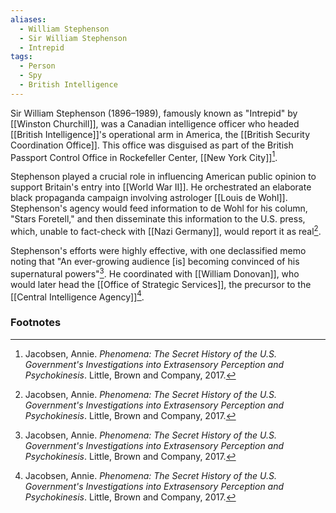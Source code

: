 ```yaml
---
aliases:
  - William Stephenson
  - Sir William Stephenson
  - Intrepid
tags:
  - Person
  - Spy
  - British Intelligence
---
```

Sir William Stephenson (1896–1989), famously known as "Intrepid" by [[Winston Churchill]], was a Canadian intelligence officer who headed [[British Intelligence]]'s operational arm in America, the [[British Security Coordination Office]]. This office was disguised as part of the British Passport Control Office in Rockefeller Center, [[New York City]][^1].

Stephenson played a crucial role in influencing American public opinion to support Britain's entry into [[World War II]]. He orchestrated an elaborate black propaganda campaign involving astrologer [[Louis de Wohl]]. Stephenson's agency would feed information to de Wohl for his column, "Stars Foretell," and then disseminate this information to the U.S. press, which, unable to fact-check with [[Nazi Germany]], would report it as real[^1].

Stephenson's efforts were highly effective, with one declassified memo noting that "An ever-growing audience [is] becoming convinced of his supernatural powers"[^1]. He coordinated with [[William Donovan]], who would later head the [[Office of Strategic Services]], the precursor to the [[Central Intelligence Agency]][^1].

### Footnotes
[^1]: Jacobsen, Annie. *Phenomena: The Secret History of the U.S. Government's Investigations into Extrasensory Perception and Psychokinesis*. Little, Brown and Company, 2017.
